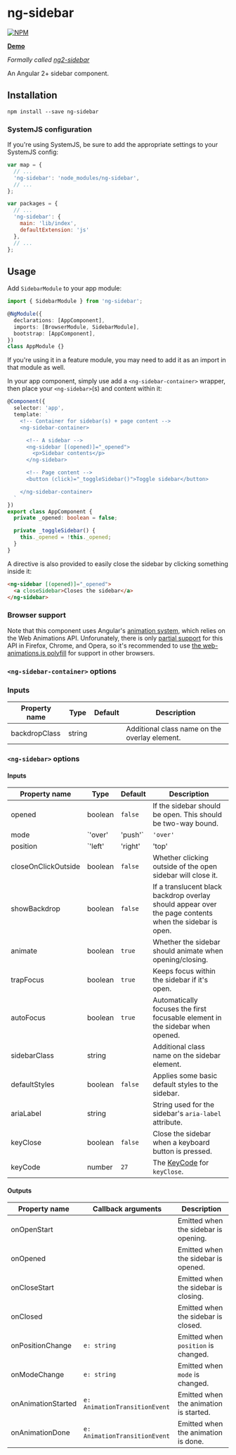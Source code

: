 # ng-sidebar

[![NPM](https://nodei.co/npm/ng-sidebar.png?compact=true)](https://nodei.co/npm/ng-sidebar)

**[Demo](https://echeung.me/ng-sidebar)**

*Formally called [ng2-sidebar](https://github.com/arkon/ng2-sidebar)*

An Angular 2+ sidebar component.


## Installation

```shell
npm install --save ng-sidebar
```

### SystemJS configuration

If you're using SystemJS, be sure to add the appropriate settings to your SystemJS config:

```js
var map = {
  // ...
  'ng-sidebar': 'node_modules/ng-sidebar',
  // ...
};

var packages = {
  // ...
  'ng-sidebar': {
    main: 'lib/index',
    defaultExtension: 'js'
  },
  // ...
};
```

## Usage

Add `SidebarModule` to your app module:

```typescript
import { SidebarModule } from 'ng-sidebar';

@NgModule({
  declarations: [AppComponent],
  imports: [BrowserModule, SidebarModule],
  bootstrap: [AppComponent],
})
class AppModule {}
```

If you're using it in a feature module, you may need to add it as an import in that module as well.

In your app component, simply use add a `<ng-sidebar-container>` wrapper, then place your `<ng-sidebar>`(s) and content within it:

```typescript
@Component({
  selector: 'app',
  template: `
    <!-- Container for sidebar(s) + page content -->
    <ng-sidebar-container>

      <!-- A sidebar -->
      <ng-sidebar [(opened)]="_opened">
        <p>Sidebar contents</p>
      </ng-sidebar>

      <!-- Page content -->
      <button (click)="_toggleSidebar()">Toggle sidebar</button>

    </ng-sidebar-container>
  `
})
export class AppComponent {
  private _opened: boolean = false;

  private _toggleSidebar() {
    this._opened = !this._opened;
  }
}
```

A directive is also provided to easily close the sidebar by clicking something inside it:

```html
<ng-sidebar [(opened)]="_opened">
  <a closeSidebar>Closes the sidebar</a>
</ng-sidebar>
```

### Browser support

Note that this component uses Angular's [animation system](https://angular.io/docs/ts/latest/guide/animations.html), which relies on the Web Animations API. Unforunately, there is only [partial support](http://caniuse.com/#feat=web-animation) for this API in Firefox, Chrome, and Opera, so it's recommended to use [the web-animations.js polyfill](https://github.com/web-animations/web-animations-js) for support in other browsers.


### `<ng-sidebar-container>` options

### Inputs

| Property name | Type | Default | Description |
| ------------- | ---- | ------- | ----------- |
| backdropClass | string | | Additional class name on the overlay element. |


### `<ng-sidebar>` options

#### Inputs

| Property name | Type | Default | Description |
| ------------- | ---- | ------- | ----------- |
| opened | boolean | `false` | If the sidebar should be open. This should be two-way bound. |
| mode | `'over' | 'push'` | `'over'` | Whether to display the sidebar over the content or beside it. |
| position | `'left' | 'right' | 'top' | 'bottom' | 'start' | 'end'` | `'start'` | What side the sidebar should be docked to. `'start'` and `'end'` are aliases that respect the page's language (e.g. `start` is the same as `left` for English, but would be `right` for Hebrew. |
| closeOnClickOutside | boolean | `false` | Whether clicking outside of the open sidebar will close it. |
| showBackdrop | boolean | `false` | If a translucent black backdrop overlay should appear over the page contents when the sidebar is open. |
| animate | boolean | `true` | Whether the sidebar should animate when opening/closing. |
| trapFocus | boolean | `true` | Keeps focus within the sidebar if it's open. |
| autoFocus | boolean | `true` | Automatically focuses the first focusable element in the sidebar when opened. |
| sidebarClass | string | | Additional class name on the sidebar element. |
| defaultStyles | boolean | `false` | Applies some basic default styles to the sidebar. |
| ariaLabel | string | | String used for the sidebar's `aria-label` attribute. |
| keyClose | boolean | `false` | Close the sidebar when a keyboard button is pressed. |
| keyCode | number | `27` | The [KeyCode](http://keycode.info/) for `keyClose`. |

#### Outputs

| Property name | Callback arguments | Description |
| ------------- | ------------------ | ----------- |
| onOpenStart | | Emitted when the sidebar is opening. |
| onOpened | | Emitted when the sidebar is opened. |
| onCloseStart | | Emitted when the sidebar is closing. |
| onClosed | | Emitted when the sidebar is closed. |
| onPositionChange | `e: string` | Emitted when `position` is changed. |
| onModeChange | `e: string` | Emitted when `mode` is changed. |
| onAnimationStarted | `e: AnimationTransitionEvent` | Emitted when the animation is started. |
| onAnimationDone | `e: AnimationTransitionEvent` | Emitted when the animation is done. |
